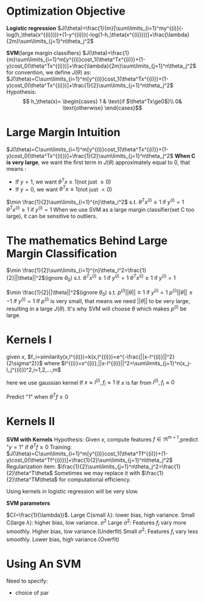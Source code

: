 # Optimization Objective
**Logistic regression**
$J(\theta)=\frac{1}{m}[\sum\limits_{i=1}^my^{(i)}(-log(h_\theta(x^{(i)})))+(1-y^{(i)})(-log(1-h_\theta(x^{(i)})))]+\frac{\lambda}{2m}\sum\limits_{j=1}^n\theta_j^2$

**SVM**(large margin classifiers)
$J(\theta)=\frac{1}{m}\sum\limits_{i=1}^m[y^{(i)}cost_1(\theta^Tx^{(i)})+(1-y)cost_0(\theta^Tx^{(i)})]+\frac{\lambda}{2m}\sum\limits_{j=1}^n\theta_j^2$
for convention, we define $J(\theta)$ as:
$J(\theta)=C\sum\limits_{i=1}^m[y^{(i)}cost_1(\theta^Tx^{(i)})+(1-y)cost_0(\theta^Tx^{(i)})]+\frac{1}{2}\sum\limits_{j=1}^n\theta_j^2$
Hypothesis:
$$
h_\theta(x)=
\begin{cases}  
1 & \text{if $\theta^Tx\ge0$}\\
0& \text{otherwise}
\end{cases}$$

# Large Margin Intuition
$J(\theta)=C\sum\limits_{i=1}^m[y^{(i)}cost_1(\theta^Tx^{(i)})+(1-y)cost_0(\theta^Tx^{(i)})]+\frac{1}{2}\sum\limits_{j=1}^n\theta_j^2$
**When C is very large**, we want the first term in $J(\theta)$ approximately equal to 0, that means :
 
 - If $y = 1$, we want $\theta^Tx\ge1$(not just $\ge0$)
 - If $y = 0$, we want $\theta^Tx\le1$(not just $<0$)

$\min \frac{1}{2}\sum\limits_{i=1}^{n}\theta_i^2$
s.t.
$\theta^Tx^{(i)}\ge1$ if $y^{(i)}=1$
     $\theta^Tx^{(i)}\ge1$ if $y^{(i)}=1$
When we use SVM as a large margin classifier(set C too large), it can be sensitive to outliers. 

# The mathematics Behind Large Margin Classification

$\min \frac{1}{2}\sum\limits_{i=1}^{n}\theta_i^2=\frac{1}{2}||\theta||^2$(ignore $\theta_0$)
s.t.
$\theta^Tx^{(i)}\ge1$ if $y^{(i)}=1$
     $\theta^Tx^{(i)}\ge1$ if $y^{(i)}=1$

$\min \frac{1}{2}||\theta||^2$(ignore $\theta_0$)
s.t.
$p^{(i)}||\theta||\ge1$ if $y^{(i)}=1$
$p^{(i)}||\theta||\le-1$ if $y^{(i)}=1$
If $p^{(i)}$ is very small, that means we need $||\theta||$ to be very large, resulting in a large $J(\theta)$. It's why SVM will choose $\theta$ which makes $p^{(i)}$ be large.

# Kernels I

given $x$,  $f_i=similarity(x,l^{(i)})=k(x,l^{(i)})=e^{-\frac{||x-l^{(i)}||^2}{2\sigma^2}}$
where $l^{(i)}=x^{(i)},||x-l^{(i)}||^2=\sum\limits_{j=1}^n(x_j-l_j^{(i)})^2,i=1,2,...,m$

here we use gaussian kernel
If $x\approx l^{(i)},f_i\approx 1$
If $x$ is far from $l^{(i)},f_i\approx 0$

Predict "1" when $\theta^Tf\ge0$

# Kernels II

**SVM  with Kernels**
Hypothesis: 
Given $x$, compute features $f\in\Re^{m+1}$,predict "$y=1$" if $\theta^Tf\ge0$
Training:
$J(\theta)=C\sum\limits_{i=1}^m[y^{(i)}cost_1(\theta^Tf^{(i)})+(1-y)cost_0(\theta^Tf^{(i)})]+\frac{1}{2}\sum\limits_{j=1}^n\theta_j^2$
Regularization item: $\frac{1}{2}\sum\limits_{j=1}^n\theta_j^2=\frac{1}{2}\theta^T\theta$
Sometimes we may replace it with $\frac{1}{2}\theta^TM\theta$ for computational efficiency.

Using kernels in logistic regression will be very slow.

**SVM parameters**

$C(=\frac{1}{\lambda})$.
Large C(small $\lambda$): lower bias, high variance.
Small C(large $\lambda$): higher bias, low variance.
$\sigma^2$
Large $\sigma^2$: Features $f_i$ vary more smoothly. Higher bias, low variance.(Underfit)
Small $\sigma^2$: Features $f_i$ vary less smoothly. Lower bias, high variance.(Overfit)

# Using An SVM

Need to specify:

- choice of par
<!--stackedit_data:
eyJoaXN0b3J5IjpbLTczMTg2Mjk5NCwyMDcyNjM2ODYyLC0xNT
A5NjU0OTk5LDE5MjgzMjI4MDMsMTEyNjMyODg4NiwtMTU3Mzk5
NDU5MF19
-->
